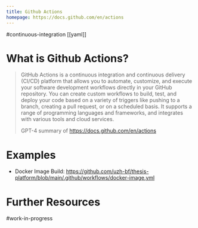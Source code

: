 ```yaml
---
title: Github Actions
homepage: https://docs.github.com/en/actions
---
```


#continuous-integration [[yaml]]

# What is Github Actions?

> GitHub Actions is a continuous integration and continuous delivery (CI/CD) platform that allows you to automate, customize, and execute your software development workflows directly in your GitHub repository. You can create custom workflows to build, test, and deploy your code based on a variety of triggers like pushing to a branch, creating a pull request, or on a scheduled basis. It supports a range of programming languages and frameworks, and integrates with various tools and cloud services.
>
> GPT-4 summary of https://docs.github.com/en/actions

# Examples

- Docker Image Build: https://github.com/uzh-bf/thesis-platform/blob/main/.github/workflows/docker-image.yml

# Further Resources

#work-in-progress
